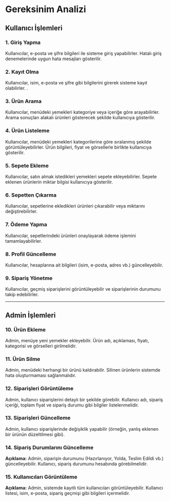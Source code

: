 # Gereksinim Analizi

## Kullanıcı İşlemleri

### 1. Giriş Yapma
 Kullanıcılar, e-posta ve şifre bilgileri ile sisteme giriş yapabilirler. Hatalı giriş denemelerinde uygun hata mesajları gösterilir.

### 2. Kayıt Olma
 Kullanıcılar, isim, e-posta ve şifre gibi bilgilerini girerek sisteme kayıt olabilirler. .

### 3. Ürün Arama
Kullanıcılar, menüdeki yemekleri kategoriye veya içeriğe göre arayabilirler. Arama sonuçları alakalı ürünleri gösterecek şekilde kullanıcıya gösterilir.

### 4. Ürün Listeleme
Kullanıcılar, menüdeki yemekleri kategorilerine göre sıralanmış şekilde görüntüleyebilirler. Ürün bilgileri, fiyat ve görsellerle birlikte kullanıcıya gösterilir.

### 5. Sepete Ekleme
 Kullanıcılar, satın almak istedikleri yemekleri sepete ekleyebilirler. Sepete eklenen ürünlerin miktar bilgisi kullanıcıya gösterilir.

### 6. Sepetten Çıkarma
 Kullanıcılar, sepetlerine ekledikleri ürünleri çıkarabilir veya miktarını değiştirebilirler.

### 7. Ödeme Yapma
 Kullanıcılar, sepetlerindeki ürünleri onaylayarak ödeme işlemini tamamlayabilirler. 

### 8. Profil Güncelleme
 Kullanıcılar, hesaplarına ait bilgileri (isim, e-posta, adres vb.) güncelleyebilir.

### 9. Sipariş Yönetme
 Kullanıcılar, geçmiş siparişlerini görüntüleyebilir ve siparişlerinin durumunu takip edebilirler.

---

## Admin İşlemleri

### 10. Ürün Ekleme
Admin, menüye yeni yemekler ekleyebilir. Ürün adı, açıklaması, fiyatı, kategorisi ve görselleri girilmelidir.

### 11. Ürün Silme
Admin, menüdeki herhangi bir ürünü kaldırabilir. Silinen ürünlerin sistemde hata oluşturmaması sağlanmalıdır.

### 12. Siparişleri Görüntüleme
Admin, kullanıcı siparişlerini detaylı bir şekilde görebilir. Kullanıcı adı, sipariş içeriği, toplam fiyat ve sipariş durumu gibi bilgiler listelenmelidir.

### 13. Siparişleri Güncelleme
Admin, kullanıcı siparişlerinde değişiklik yapabilir (örneğin, yanlış eklenen bir ürünün düzeltilmesi gibi).

### 14. Sipariş Durumlarını Güncelleme
**Açıklama:** Admin, siparişin durumunu (Hazırlanıyor, Yolda, Teslim Edildi vb.) güncelleyebilir. Kullanıcı, sipariş durumunu hesabında görebilmelidir.

### 15. Kullanıcıları Görüntüleme
**Açıklama:** Admin, sistemde kayıtlı tüm kullanıcıları görüntüleyebilir. Kullanıcı listesi, isim, e-posta, sipariş geçmişi gibi bilgileri içermelidir.
